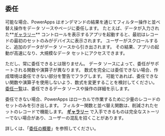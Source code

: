 ## <a name="delegation"></a>委任
可能な場合、PowerApps はオンデマンドの結果を通じてフィルター操作と並べ替え操作をデータ ソースやページに委任します。 たとえば、データが入力された**[ギャラリー](../maker/canvas-apps/controls/control-gallery.md)** コントロールを表示するアプリを起動すると、最初はレコードの最初のセットのみがデバイスに表示されます。 ユーザーがスクロールすると、追加のデータがデータ ソースから引き出されます。 その結果、アプリの起動が高速になり、大規模なデータ セットにアクセスできます。

ただし、常に委任できるとは限りません。 データ ソースによって、委任がサポートされる関数や演算子が異なります。 数式を完全には委任できない場合、作成環境は委任できない部分を警告でフラグします。 可能であれば、委任できない関数や演算子を使用しないよう、数式を変更することを検討してください。  [委任一覧](../maker/canvas-apps/delegation-list.md)は、委任できるデータ ソースや操作の詳細を示します。

委任できない場合、PowerApps はローカルで作業するために少量のレコードのセットのみを引き出します。 フィルター関数と並べ替え関数は、削減されたセットのレコードで機能します。 **[ギャラリー](../maker/canvas-apps/controls/control-gallery.md)** で入手できるものは完全なストーリーでない場合があり、ユーザーの混乱を招くことがあります。 

詳しくは、「[委任の概要](../maker/canvas-apps/delegation-overview.md)」を参照してください。

